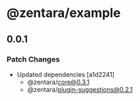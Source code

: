 # @zentara/example

## 0.0.1

### Patch Changes

- Updated dependencies [a1d2241]
  - @zentara/core@0.3.1
  - @zentara/plugin-suggestions@0.2.1
